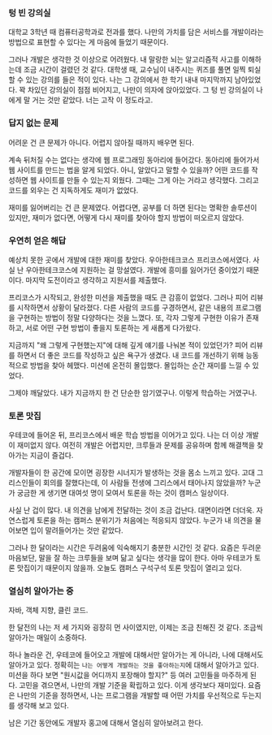 
### 텅 빈 강의실

대학교 3학년 때 컴퓨터공학과로 전과를 했다. 
나만의 가치를 담은 서비스를 개발이라는 방법으로 표현할 수 있다는 게 마음에 들었기 때문이다.


그러나 개발은 생각한 것 이상으로 어려웠다. 
내 말랑한 뇌는 알고리즘적 사고를 이해하는데 조금 시간이 걸렸던 것 같다.
대학생 때, 교수님이 내주시는 퀴즈를 풀면 일찍 퇴실할 수 있는 강의를 들은 적이 있다. 
나는 그 강의에서 한 학기 내내 마지막까지 남아있었다. 
꽉 차있던 강의실이 점점 비어지고, 나만이 의자에 앉아있었다.
그 텅 빈 강의실이 나에게 말 거는 것만 같았다. 
너는 고작 이 정도라고.


### 답지 없는 문제

어려운 건 큰 문제가 아니다. 
어렵지 않아질 때까지 배우면 된다.

계속 뒤처질 수는 없다는 생각에 웹 프로그래밍 동아리에 들어갔다. 
동아리에 들어가서 웹 사이트를 만드는 법을 알게 되었다. 아니, 알았다고 말할 수 있을까? 
어떤 코드를 작성하면 웹 사이트를 만들 수 있는지 외웠다. 그때는 그게 아는 거라고 생각했다. 
그리고 코드를 외우는 건 지독하게도 재미가 없었다.

재미를 잃어버리는 건 큰 문제였다. 
어렵다면, 공부를 더 하면 된다는 명확한 솔루션이 있지만,
재미가 없다면, 어떻게 다시 재미를 찾아야 할지 방법이 떠오르지 않았다.



### 우연히 얻은 해답

예상치 못한 곳에서 개발에 대한 재미를 찾았다. 
우아한테크코스 프리코스에서였다. 
사실 난 우아한테크코스에 지원하는 걸 망설였다. 
개발에 흥미를 잃어가던 중이었기 때문이다. 마지막 도전이라고 생각하고 지원서를 제출했다.


프리코스가 시작되고, 완성한 미션을 제출했을 때도 큰 감흥이 없었다. 
그러나 피어 리뷰를 시작하면서 상황이 달라졌다. 
다른 사람의 코드를 구경하면서, 같은 내용의 프로그램을 구현하는 방법이 정말 다양하다는 것을 느꼈다. 
또, 각자 그렇게 구현한 이유가 존재하고, 서로 어떤 구현 방법이 좋을지 토론하는 게 새롭게 다가왔다.


지금까지 "왜 그렇게 구현했는지"에 대해 깊게 얘기를 나눠본 적이 있었던가?
피어 리뷰를 하면서 더 좋은 코드를 작성하고 싶은 욕구가 생겼다. 
내 코드를 개선하기 위해 능동적으로 방법을 찾아 헤맸다.
미션에 온전히 몰입했다. 몰입하는 순간 재미를 느낄 수 있었다.

그제야 깨달았다. 내가 지금까지 한 건 단순한 암기였구나. 이렇게 학습하는 거였구나.


### 토론 맛집

우테코에 들어온 뒤, 프리코스에서 배운 학습 방법을 이어가고 있다.
나는 더 이상 개발이 재미없지 않다. 
여전히 개발은 어렵지만, 크루들과 문제를 공유하며 함께 해결책을 찾아가는 지금이 즐겁다.


개발자들이 한 공간에 모이면 굉장한 시너지가 발생하는 것을 몸소 느끼고 있다. 
고대 그리스인들이 회의를 잘했다는데, 이 사람들 전생에 그리스에서 태어나지 않았을까? 
누군가 궁금한 게 생기면 대여섯 명이 모여서 토론을 하는 것이 캠퍼스 일상이다.


사실 난 겁이 많다. 내 의견을 남에게 전달하는 것이 조금 겁난다. 대면이라면 더더욱.
자연스럽게 토론을 하는 캠퍼스 분위기가 처음에는 적응되지 않았다. 
누군가 내 의견을 물어보면 입이 말려들어가는 것만 같았다.

그러나 한 달이라는 시간은 두려움에 익숙해지기 충분한 시간인 것 같다.
요즘은 두려운 마음보단, 말을 잘 하는 크루들을 보며 닮고 싶다는 생각을 많이 한다.
아마 우테코가 토론 맛집이기 때문이지 않을까. 오늘도 캠퍼스 구석구석 토론 맛집이 열리고 있다.


### 열심히 알아가는 중

자바, 객체 지향, 클린 코드.

한 달전의 나는 저 세 가지와 굉장히 먼 사이였지만, 이제는 조금 친해진 것 같다.
조금씩 알아가는 매일이 소중하다.

하나 놀라운 건, 우테코에 들어오고 개발에 대해서만 알아가는 게 아니라, 나에 대해서도 알아가고 있다. 
정확히는 `나는 어떻게 개발하는 것을 좋아하는지`에 대해서 알아가고 있다. 
미션을 하다 보면 "원시값을 어디까지 포장해야 할지?" 등 여러 고민들을 마주하게 된다. 
고민을 겪으면서, 나만의 개발 기준을 확립하고 있다. 이게 생각보다 재미있다. 
요즘은 나만의 기준을 정하면서, 나는 프로그램을 개발할 때 어떤 가치를 우선적으로 두는지를 생각해 보고 있다.


남은 기간 동안에도 개발자 홍고에 대해서 열심히 알아보려고 한다.

